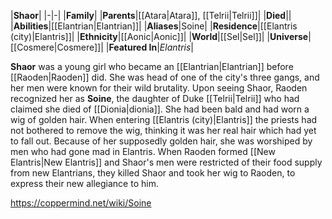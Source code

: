 |**Shaor**|
|-|-|
|**Family**|
|**Parents**|[[Atara\|Atara]], [[Telrii\|Telrii]]|
|**Died**||
|**Abilities**|[[Elantrian\|Elantrian]]|
|**Aliases**|Soine|
|**Residence**|[[Elantris (city)\|Elantris]]|
|**Ethnicity**|[[Aonic\|Aonic]]|
|**World**|[[Sel\|Sel]]|
|**Universe**|[[Cosmere\|Cosmere]]|
|**Featured In**|*Elantris*|

**Shaor** was a young girl who became an [[Elantrian\|Elantrian]] before [[Raoden\|Raoden]] did. She was head of one of the city's three gangs, and her men were known for their wild brutality.
Upon seeing Shaor, Raoden recognized her as **Soine**, the daughter of Duke [[Telrii\|Telrii]] who had claimed she died of [[Dionia\|dionia]]. She had been bald and had worn a wig of golden hair. When entering [[Elantris (city)\|Elantris]] the priests had not bothered to remove the wig, thinking it was her real hair which had yet to fall out. Because of her supposedly golden hair, she was worshiped by men who had gone mad in Elantris.
When Raoden formed [[New Elantris\|New Elantris]] and Shaor's men were restricted of their food supply from new Elantrians, they killed Shaor and took her wig to Raoden, to express their new allegiance to him.



https://coppermind.net/wiki/Soine